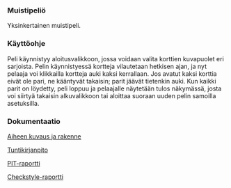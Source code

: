 ### Muistipeliö

Yksinkertainen muistipeli.

### Käyttöohje

Peli käynnistyy aloitusvalikkoon, jossa voidaan valita korttien kuvapuolet eri sarjoista. Pelin käynnistyessä kortteja vilautetaan hetkisen ajan, ja nyt pelaaja voi klikkailla kortteja auki kaksi kerrallaan. Jos avatut kaksi korttia eivät ole pari, ne kääntyvät takaisin; parit jäävät tietenkin auki. Kun kaikki parit on löydetty, peli loppuu ja pelaajalle näytetään tulos näkymässä, josta voi siirtyä takaisin alkuvalikkoon tai aloittaa suoraan uuden pelin samoilla asetuksilla.

### Dokumentaatio

[Aiheen kuvaus ja rakenne](dokumentaatio/aiheenKuvausJaRakenne.md)

[Tuntikirjanpito](dokumentaatio/tuntikirjanpito.md)

[PIT-raportti](https://htmlpreview.github.io/?https://github.com/mipyykko/muistipeli-/blob/master/dokumentaatio/pit-raportti/index.html)

[Checkstyle-raportti](https://htmlpreview.github.io/?https://github.com/mipyykko/muistipeli-/blob/master/dokumentaatio/checkstyle-raportti/checkstyle.html)

